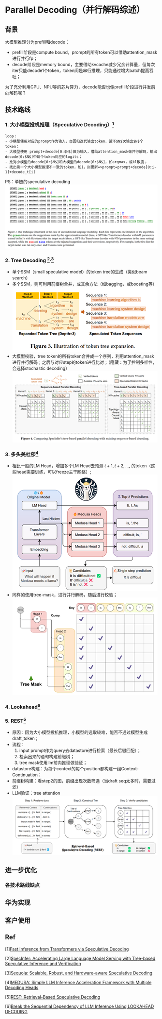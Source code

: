 # Parallel Decoding（并行解码综述）

## 背景
大模型推理分为prefill和decode：
- prefill阶段是compute bound，prompt的所有token可以借助attention_mask进行并行fp；
- decode阶段是memory bound，主要借助kvcache减少冗余计算量，但每次iter只能decode1个token，token间是串行推理，只能通过增大batch提高吞吐；

为了充分利用GPU、NPU等的芯片算力，decode能否也像prefill阶段进行并发前向解码呢？

## 技术路线
### 1. 大小模型投机推理（Speculative Decoding）[<sup>1</sup>](#1)
```
loop：
- 小模型使用对应的prompt作为输入，自回归迭代输出token，循环$N$次输出$N$个token；
- 大模型使用 prompt+decode[0:$N$]做为输入，借助attention_mask做并行解码，输出decode[0:$N$]中每个token对应的logits；
- 比对小模型的decode[0:$N$]和大模型的decode[0:$N$]，如argmax，或kl散度；
- 找出第一个大小模型推理不一致的token，如i，则更新=>prompt=prompt+decode[0:i-1]+decode_t[i]
```
PS：单链的speculative decoding
![alt text](image.png)

### 2. Tree Decoding [<sup>2</sup>](#2)<sup>,</sup>[<sup>3</sup>](#3)
- 单个SSM（small speculative model）的token tree的生成（类似beam search）
- 多个SSM，则可利用前缀树合并，或其余方法（如bagging，或boosting等）
![alt text](image-1.png)
- 大模型校验，tree token的所有token合并成一个序列，利用attention_mask进行并行解码；之后与对应step的token进行比对；（隐藏：为了控制多样性，会选择stochastic decoding）
![alt text](image-2.png)

### 3. 多头美杜莎[<sup>4</sup>](#4)
- 相比一般的LM Head，增加多个LM Head去预测 $t+1, t+2, ...,$ 的token（这些head需要训练，可以freeze主干网络）;
![alt text](./image-4.png)
- 同样的使用tree-mask，进行并行解码，随后进行校验；
![alt text](image-3.png)

### 4. Lookahead[<sup>6</sup>](#6)


### 5. REST[<sup>5</sup>](#5)
- 原因：因为大小模型投机推理，小模型的选取较难，能否不通过模型生成draft_token；<br>
- 流程：<br>
  1. input prompt作为query去datastore进行检索（最长后缀匹配）；
  2. 检索出来的语句构建前缀树；
  3. tree mask使用llm前向推理做验证；
- datastore构建：为每个context的每个position都构建一组Context-Continuation；
- 前缀树构建：看step2的图，前缀出现次数筛选（当draft seq太多时，需要过滤）
- LLM验证：tree attention
![alt text](image-5.png)


## 进一步优化
### 各技术路线缺点

## 华为实现

## 客户使用


## Ref
<div id="1"></div>

[1][Fast Inference from Transformers via Speculative Decoding](https://arxiv.org/pdf/2211.17192)

<div id="2"></div>

[2][SpecInfer: Accelerating Large Language Model Serving with Tree-based Speculative Inference and Verification](https://arxiv.org/pdf/2305.09781)

<div id="3"></div>

[3][Sequoia: Scalable, Robust, and Hardware-aware Speculative Decoding](https://arxiv.org/pdf/2402.12374)

<div id="4"></div>

[4][MEDUSA: Simple LLM Inference Acceleration Framework with Multiple Decoding Heads](https://arxiv.org/pdf/2401.10774)


<div id="5"></div>

[5][REST: Retrieval-Based Speculative Decoding](https://arxiv.org/pdf/2311.08252)

<div id="6"></div>

[6][Break the Sequential Dependency of LLM Inference Using LOOKAHEAD DECODING](https://arxiv.org/pdf/2402.02057)